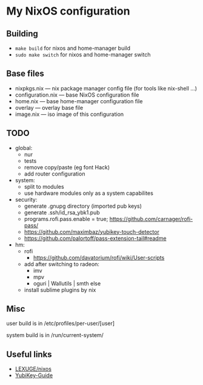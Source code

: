 # My NixOS configuration

## Building

 - `make build` for nixos and home-manager build
 - `sudo make switch` for nixos and home-manager switch


## Base files

 - nixpkgs.nix — nix package manager config file (for tools like nix-shell …)
 - configuration.nix — base NixOS configuration file
 - home.nix — base home-manager configuration file
 - overlay — overlay base file
 - image.nix — iso image of this configuration


## TODO

  - global:
    - nur
    - tests
    - remove copy/paste (eg font Hack)
    - add router configuration
  - system:
    - split to modules
    - use hardware modules only as a system capabilites
  - security:
    - generate .gnupg directory (imported pub keys)
    - generate .ssh/id_rsa_ybk1.pub
    - programs.rofi.pass.enable = true; https://github.com/carnager/rofi-pass/
    - https://github.com/maximbaz/yubikey-touch-detector
    - https://github.com/palortoff/pass-extension-tail#readme
  - hm:
    - rofi
      - https://github.com/davatorium/rofi/wiki/User-scripts
    - add after switching to radeon:
      - imv
      - mpv
      - oguri | Wallutils | smth else
    - install sublime plugins by nix


## Misc

user build is in /etc/profiles/per-user/[user]

system build is in /run/current-system/


## Useful links

  - [LEXUGE/nixos](https://github.com/LEXUGE/nixos)
  - [YubiKey-Guide](https://github.com/drduh/YubiKey-Guide)
